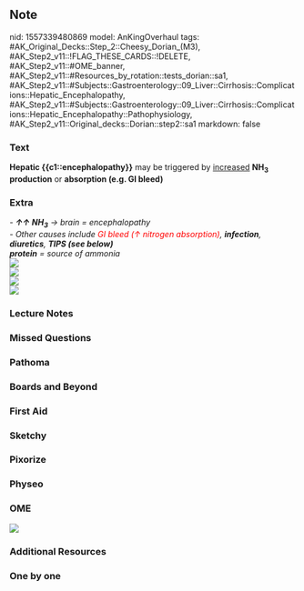 ## Note
nid: 1557339480869
model: AnKingOverhaul
tags: #AK_Original_Decks::Step_2::Cheesy_Dorian_(M3), #AK_Step2_v11::!FLAG_THESE_CARDS::!DELETE, #AK_Step2_v11::#OME_banner, #AK_Step2_v11::#Resources_by_rotation::tests_dorian::sa1, #AK_Step2_v11::#Subjects::Gastroenterology::09_Liver::Cirrhosis::Complications::Hepatic_Encephalopathy, #AK_Step2_v11::#Subjects::Gastroenterology::09_Liver::Cirrhosis::Complications::Hepatic_Encephalopathy::Pathophysiology, #AK_Step2_v11::Original_decks::Dorian::step2::sa1
markdown: false

### Text
<b>Hepatic {{c1::encephalopathy}}</b> may be triggered by
<u>increased</u> <b>NH<sub>3</sub></b> <b>production</b> or
<b>absorption (e.g. GI bleed)</b>

### Extra
<div>
  <i>- <b>↑↑ NH<sub>3</sub></b> → brain = encephalopathy</i>
</div>
<div>
  <div style="display: inline !important;">
    <div style="display: inline !important;"></div>
  </div><i>- Other causes include <font color="#FF0000" style="">GI
  bleed (↑ nitrogen absorption)</font>, <b>infection</b>,
  <b>diuretics</b>, <b>TIPS (see below)</b></i>
</div>
<div style="font-weight: bold;"></div><i><b>protein</b> = source of
ammonia</i>
<div style="font-weight: bold;"><img src=
"paste-23957327577089%20(1).jpg"></div>
<div style="font-weight: bold;"><img src="he.png"></div>
<div style="font-weight: bold;"></div>
<div style="font-weight: bold; display: inline !important;">
  <i><img src="paste-3819235243458563.jpg"></i>
</div>
<div>
  <div style="font-weight: bold;">
    <i><img src="paste-5674837208989699.jpg"></i>
  </div>
</div>

### Lecture Notes


### Missed Questions


### Pathoma


### Boards and Beyond


### First Aid


### Sketchy


### Pixorize


### Physeo


### OME
<div class="ome-widget">
  <a href="https://onlinemeded.org?ref=anki"><img src=
  "_OME_AnkiFlashcards_General_3.png"></a>
</div>

### Additional Resources


### One by one

